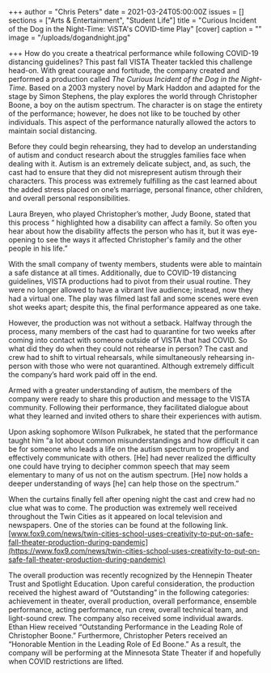 +++
author = "Chris Peters"
date = 2021-03-24T05:00:00Z
issues = []
sections = ["Arts & Entertainment", "Student Life"]
title = "Curious Incident of the Dog in the Night-Time: ViSTA's COVID-time Play"
[cover]
caption = ""
image = "/uploads/dogandnight.jpg"

+++
How do you create a theatrical performance while following COVID-19 distancing guidelines? This past fall VISTA Theater tackled this challenge head-on. With great courage and fortitude, the company created and performed a production called _The Curious Incident of the Dog in the Night-Time._ Based on a 2003 mystery novel by Mark Haddon and adapted for the stage by Simon Stephens, the play explores the world through Christopher Boone, a boy on the autism spectrum. The character is on stage the entirety of the performance; however, he does not like to be touched by other individuals. This aspect of the performance naturally allowed the actors to maintain social distancing.

Before they could begin rehearsing, they had to develop an understanding of autism and conduct research about the struggles families face when dealing with it. Autism is an extremely delicate subject, and, as such, the cast had to ensure that they did not misrepresent autism through their characters. This process was extremely fulfilling as the cast learned about the added stress placed on one’s marriage, personal finance, other children, and overall personal responsibilities.

Laura Breyen, who played Christopher’s mother, Judy Boone, stated that this process “ highlighted how a disability can affect a family. So often you hear about how the disability affects the person who has it, but it was eye-opening to see the ways it affected Christopher's family and the other people in his life.”

With the small company of twenty members, students were able to maintain a safe distance at all times. Additionally, due to COVID-19 distancing guidelines, VISTA productions had to pivot from their usual routine. They were no longer allowed to have a vibrant live audience; instead, now they had a virtual one. The play was filmed last fall and some scenes were even shot weeks apart; despite this, the final performance appeared as one take.

However, the production was not without a setback. Halfway through the process, many members of the cast had to quarantine for two weeks after coming into contact with someone outside of VISTA that had COVID. So what did they do when they could not rehearse in person? The cast and crew had to shift to virtual rehearsals, while simultaneously rehearsing in-person with those who were not quarantined. Although extremely difficult the company’s hard work paid off in the end.

Armed with a greater understanding of autism, the members of the company were ready to share this production and message to the VISTA community. Following their performance, they facilitated dialogue about what they learned and invited others to share their experiences with autism.

Upon asking sophomore Wilson Pulkrabek, he stated that the performance taught him “a lot about common misunderstandings and how difficult it can be for someone who leads a life on the autism spectrum to properly and effectively communicate with others. \[He\] had never realized the difficulty one could have trying to decipher common speech that may seem elementary to many of us not on the autism spectrum. \[He\] now holds a deeper understanding of ways \[he\] can help those on the spectrum.”

When the curtains finally fell after opening night the cast and crew had no clue what was to come. The production was extremely well received throughout the Twin Cities as it appeared on local television and newspapers. One of the stories can be found at the following link. [www.fox9.com/news/twin-cities-school-uses-creativity-to-put-on-safe-fall-theater-production-during-pandemic](https://www.fox9.com/news/twin-cities-school-uses-creativity-to-put-on-safe-fall-theater-production-during-pandemic)

The overall production was recently recognized by the Hennepin Theater Trust and Spotlight Education. Upon careful consideration, the production received the highest award of “Outstanding” in the following categories: achievement in theater, overall production, overall performance, ensemble performance, acting performance, run crew, overall technical team, and light-sound crew. The company also received some individual awards. Ethan Hiew received “Outstanding Performance in the Leading Role of Christopher Boone.” Furthermore, Christopher Peters received an “Honorable Mention in the Leading Role of Ed Boone.” As a result, the company will be performing at the Minnesota State Theater if and hopefully when COVID restrictions are lifted.